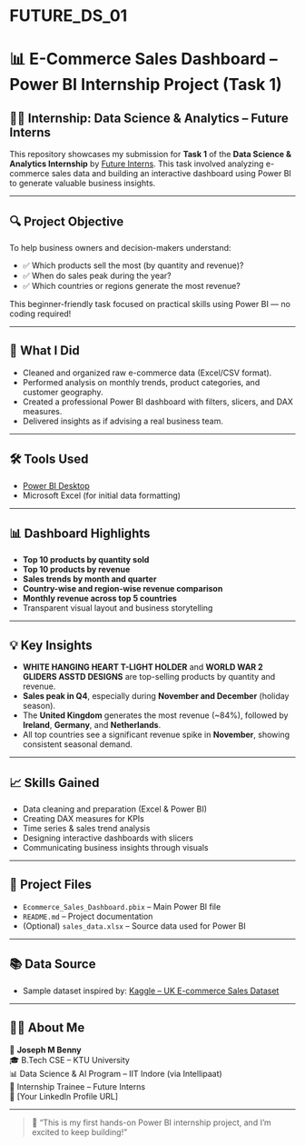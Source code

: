 # FUTURE_DS_01
# 📊 E-Commerce Sales Dashboard – Power BI Internship Project (Task 1)

## 🧑‍💼 Internship: Data Science & Analytics – **Future Interns**
This repository showcases my submission for **Task 1** of the **Data Science & Analytics Internship** by [Future Interns](https://futureinterns.com/). This task involved analyzing e-commerce sales data and building an interactive dashboard using Power BI to generate valuable business insights.

---

## 🔍 Project Objective
To help business owners and decision-makers understand:
- ✅ Which products sell the most (by quantity and revenue)?
- ✅ When do sales peak during the year?
- ✅ Which countries or regions generate the most revenue?

This beginner-friendly task focused on practical skills using Power BI — no coding required!

---

## 📁 What I Did
- Cleaned and organized raw e-commerce data (Excel/CSV format).
- Performed analysis on monthly trends, product categories, and customer geography.
- Created a professional Power BI dashboard with filters, slicers, and DAX measures.
- Delivered insights as if advising a real business team.

---

## 🛠️ Tools Used
- [Power BI Desktop](https://powerbi.microsoft.com/)  
- Microsoft Excel (for initial data formatting)

---

## 📊 Dashboard Highlights
- **Top 10 products by quantity sold**
- **Top 10 products by revenue**
- **Sales trends by month and quarter**
- **Country-wise and region-wise revenue comparison**
- **Monthly revenue across top 5 countries**
- Transparent visual layout and business storytelling

---

## 💡 Key Insights
- **WHITE HANGING HEART T-LIGHT HOLDER** and **WORLD WAR 2 GLIDERS ASSTD DESIGNS** are top-selling products by quantity and revenue.
- **Sales peak in Q4**, especially during **November and December** (holiday season).
- The **United Kingdom** generates the most revenue (~84%), followed by **Ireland**, **Germany**, and **Netherlands**.
- All top countries see a significant revenue spike in **November**, showing consistent seasonal demand.

---

## 📈 Skills Gained
- Data cleaning and preparation (Excel & Power BI)
- Creating DAX measures for KPIs
- Time series & sales trend analysis
- Designing interactive dashboards with slicers
- Communicating business insights through visuals

---

## 📎 Project Files
- `Ecommerce_Sales_Dashboard.pbix` – Main Power BI file
- `README.md` – Project documentation
- (Optional) `sales_data.xlsx` – Source data used for Power BI

---

## 📚 Data Source
- Sample dataset inspired by: [Kaggle – UK E-commerce Sales Dataset](https://www.kaggle.com/datasets)

---

## 🙋‍♂️ About Me
👤 **Joseph M Benny**  
🎓 B.Tech CSE – KTU University  
📊 Data Science & AI Program – IIT Indore (via Intellipaat)  
📍 Internship Trainee – Future Interns  
🔗 [Your LinkedIn Profile URL]

---

> 🚀 “This is my first hands-on Power BI internship project, and I’m excited to keep building!”

